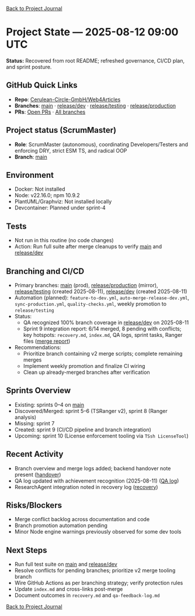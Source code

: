 [Back to Project Journal](../)

# Project State — 2025-08-12 09:00 UTC

**Status:** Recovered from root README; refreshed governance, CI/CD plan, and sprint posture.

## GitHub Quick Links
- **Repo**: [Cerulean-Circle-GmbH/Web4Articles](https://github.com/Cerulean-Circle-GmbH/Web4Articles)
- **Branches**: [main](https://github.com/Cerulean-Circle-GmbH/Web4Articles/tree/main) · [release/dev](https://github.com/Cerulean-Circle-GmbH/Web4Articles/tree/release/dev) · [release/testing](https://github.com/Cerulean-Circle-GmbH/Web4Articles/tree/release/testing) · [release/production](https://github.com/Cerulean-Circle-GmbH/Web4Articles/tree/release/production)
- **PRs**: [Open PRs](https://github.com/Cerulean-Circle-GmbH/Web4Articles/pulls) · [All branches](https://github.com/Cerulean-Circle-GmbH/Web4Articles/branches)

## Project status (ScrumMaster)
- **Role**: ScrumMaster (autonomous), coordinating Developers/Testers and enforcing DRY, strict ESM TS, and radical OOP
- **Branch**: [main](https://github.com/Cerulean-Circle-GmbH/Web4Articles/tree/main)

## Environment
- Docker: Not installed
- Node: v22.16.0; npm 10.9.2
- PlantUML/Graphviz: Not installed locally
- Devcontainer: Planned under sprint-4

## Tests
- Not run in this routine (no code changes)
- Action: Run full suite after merge cleanups to verify [main](https://github.com/Cerulean-Circle-GmbH/Web4Articles/tree/main) and [release/dev](https://github.com/Cerulean-Circle-GmbH/Web4Articles/tree/release/dev)

## Branching and CI/CD
- Primary branches: [main](https://github.com/Cerulean-Circle-GmbH/Web4Articles/tree/main) (prod), [release/production](https://github.com/Cerulean-Circle-GmbH/Web4Articles/tree/release/production) (mirror), [release/testing](https://github.com/Cerulean-Circle-GmbH/Web4Articles/tree/release/testing) (created 2025-08-11), [release/dev](https://github.com/Cerulean-Circle-GmbH/Web4Articles/tree/release/dev) (created 2025-08-11)
- Automation (planned): `feature-to-dev.yml`, `auto-merge-release-dev.yml`, `sync-production.yml`, `quality-checks.yml`, weekly promotion to `release/testing`
- Status:
  - QA recognized 100% branch coverage in [release/dev](https://github.com/Cerulean-Circle-GmbH/Web4Articles/tree/release/dev) on 2025-08-11
  - Sprint 9 integration report: 6/14 merged, 8 pending with conflicts; key hotspots: `recovery.md`, `index.md`, QA logs, sprint tasks, Ranger files ([merge report](../../merge-report-sprint-9.md))
- Recommendations:
  - Prioritize branch containing v2 merge scripts; complete remaining merges
  - Implement weekly promotion and finalize CI wiring
  - Clean up already-merged branches after verification

## Sprints Overview
- Existing: sprints 0–4 on [main](https://github.com/Cerulean-Circle-GmbH/Web4Articles/tree/main)
- Discovered/Merged: sprint 5–6 (TSRanger v2), sprint 8 (Ranger analysis)
- Missing: sprint 7
- Created: sprint 9 (CI/CD pipeline and branch integration)
- Upcoming: sprint 10 (License enforcement tooling via `TSsh LicenseTool`)

## Recent Activity
- Branch overview and merge logs added; backend handover note present ([handover](../../handover.backend.agent.md))
- QA log updated with achievement recognition (2025-08-11) ([QA log](../../qa-feedback-log.md))
- ResearchAgent integration noted in recovery log ([recovery](../../recovery.md))

## Risks/Blockers
- Merge conflict backlog across documentation and code
- Branch promotion automation pending
- Minor Node engine warnings previously observed for some dev tools

## Next Steps
- Run full test suite on [main](https://github.com/Cerulean-Circle-GmbH/Web4Articles/tree/main) and [release/dev](https://github.com/Cerulean-Circle-GmbH/Web4Articles/tree/release/dev)
- Resolve conflicts for pending branches; prioritize v2 merge tooling branch
- Wire GitHub Actions as per branching strategy; verify protection rules
- Update `index.md` and cross-links post-merge
- Document outcomes in `recovery.md` and `qa-feedback-log.md`

[Back to Project Journal](../)